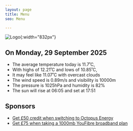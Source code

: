```yaml
---
layout: page
title: Menu
seo: Menu

---
```


![Logo](/images/logo.jpg){:width="832px"}

<!-- weather_marker starts -->
## On Monday, 29 September 2025

- The average temperature today is 11.7˚C,
- With highs of 12.21˚C and lows of 10.85˚C,
- It may feel like 11.07˚C with overcast clouds
- The wind speed is 0.89m/s and visibility is 10000m
- The pressure is 1025hPa and humidity is 82%
- The sun will rise at 06:05 and set at 17:51

<!-- weather_marker ends -->

## Sponsors

- [Get £50 credit when switching to Octopus Energy](https://bit.ly/3oD1nnS)
- [Get £75 when taking a 1000mb YouFibre broadband plan](https://aklam.io/91zWhU?)
